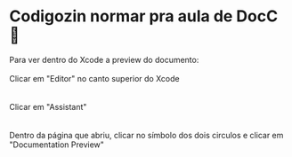 

# Codigozin normar pra aula de DocC 🫡

Para ver dentro do Xcode a preview do documento: <br><br>
Clicar em "Editor" no canto superior do Xcode<br><br><br>
Clicar em "Assistant"<br><br><br>
Dentro da página que abriu, clicar no símbolo dos dois circulos e clicar em "Documentation Preview"<br><br><br>
